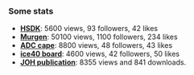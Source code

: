 ### Some stats

* __[HSDK](https://hackaday.io/project/10899)__: 5600 views, 93 followers, 42 likes
* __[Murgen](https://hackaday.io/project/9281)__: 50100 views, 1100 followers, 234 likes
* __[ADC cape](https://hackaday.io/project/20455)__: 8800 views, 48 followers, 43 likes
* __[ice40 board](https://hackaday.io/project/28375-un0rick-an-ice40-ultrasound-board)__: 4600 views, 42 followers, 50 likes
* __[JOH publication](https://openhardware.metajnl.com/articles/10.5334/joh.2/metrics/#views)__: 8355 views and 841 downloads.

